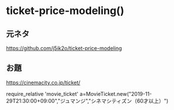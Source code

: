 # ticket-price-modeling()

## 元ネタ
https://github.com/j5ik2o/ticket-price-modeling

## お題
https://cinemacity.co.jp/ticket/



require_relative 'movie_ticket'
a=MovieTicket.new("2019-11-29T21:30:00+09:00","ジュマンジ","シネマシティズン（60才以上）")